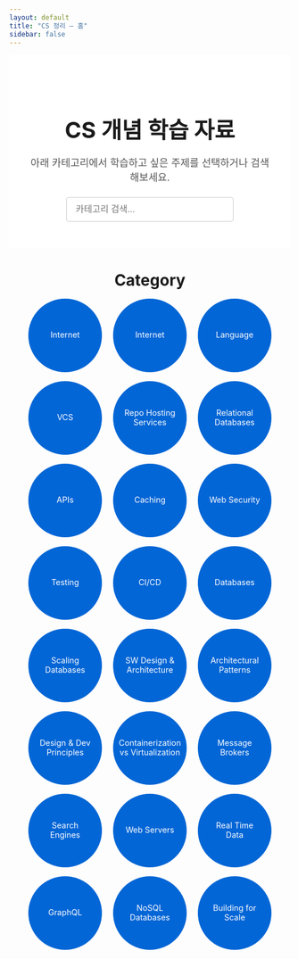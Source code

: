 ```yaml
---
layout: default
title: "CS 정리 – 홈"
sidebar: false
---
```


<!-- Hero & Category Styles -->
<style>
  /* Hero */
  .hero {
    padding: 3rem 2rem;
    background: #fff;
    text-align: center;
  }
  .hero h1 {
    font-size: 2.5rem;
    margin-bottom: 1rem;
  }
  .hero p {
    font-size: 1.125rem;
    color: #555;
    margin-bottom: 1.5rem;
  }
  .search-input {
    padding: 0.75rem 1rem;
    width: 300px;
    max-width: 100%;
    border: 1px solid #ccc;
    border-radius: 4px;
    font-size: 1rem;
  }

  /* Category Section */
  .category-section {
    max-width: 1000px;
    margin: 2rem auto;
    padding: 0 2rem;
  }
  .category-section h2 {
    font-size: 1.75rem;
    margin-bottom: 1rem;
    text-align: center;
  }
  .category-grid {
    display: grid;
    grid-template-columns: repeat(auto-fill, minmax(120px, 1fr));
    gap: 1rem;
    justify-items: center;
  }
  .category-card {
    width: 100px;
    height: 100px;
    border-radius: 50%;
    background: #0366d6;
    display: flex;
    align-items: center;
    justify-content: center;
    text-decoration: none;
    color: #fff;
    font-size: 0.9rem;
    text-align: center;
    padding: 1rem;
    transition: background 0.2s;
    line-height: 1.15;     /* 줄바꿈 시 균형 */
    word-break: keep-all;  /* 단어 중간 분리 방지 */
  }
  .category-card:hover {
    background: #0255a5;
  }

  /* Responsive */
  @media (max-width: 600px) {
    .hero { padding: 2rem 1rem; }
    .search-input { width: 100%; }
    .category-grid { grid-template-columns: repeat(auto-fill, minmax(80px, 1fr)); }
    .category-card { width: 80px; height: 80px; font-size: 0.8rem; }
  }
</style>

<!-- Hero Section -->
<section class="hero">
  <h1>CS 개념 학습 자료</h1>
  <p>아래 카테고리에서 학습하고 싶은 주제를 선택하거나 검색해보세요.</p>
  <input type="text" id="category-search" class="search-input" placeholder="카테고리 검색..." />
</section>

<!-- Category Cards -->
<section class="category-section">
  <h2>Category</h2>
  <div class="category-grid" id="category-grid">
    <a href="/cs_study/category/programming_basics.html" class="category-card">Internet</a>
    <a href="/cs_study/category/internet/index.html" class="category-card">Internet</a>
    <a href="/cs_study/category/language/index.html" class="category-card">Language</a>
    <a href="/cs_study/category/vcs/index.html" class="category-card">VCS</a>
    <a href="/cs_study/category/repo_hosting_services/index.html" class="category-card">Repo Hosting Services</a>
    <a href="/cs_study/category/relational_databases/index.html" class="category-card">Relational Databases</a>
    <a href="/cs_study/category/apis/index.html" class="category-card">APIs</a>
    <a href="/cs_study/category/caching/index.html" class="category-card">Caching</a>
    <a href="/cs_study/category/web_security/index.html" class="category-card">Web Security</a>
    <a href="/cs_study/category/testing/index.html" class="category-card">Testing</a>
    <a href="/cs_study/category/ci_cd/index.html" class="category-card">CI/CD</a>
    <a href="/cs_study/category/databases/index.html" class="category-card">Databases</a>
    <a href="/cs_study/category/scaling_databases/index.html" class="category-card">Scaling Databases</a>
    <a href="/cs_study/category/sw_design_and_architecture/index.html" class="category-card">SW Design & Architecture</a>
    <a href="/cs_study/category/architectural_patterns/index.html" class="category-card">Architectural Patterns</a>
    <a href="/cs_study/category/design_and_development_principles/index.html" class="category-card">Design & Dev Principles</a>
    <a href="/cs_study/category/containerization_and_virtualization/index.html" class="category-card">Containerization vs Virtualization</a>
    <a href="/cs_study/category/message_brokers/index.html" class="category-card">Message Brokers</a>
    <a href="/cs_study/category/search_engines/index.html" class="category-card">Search Engines</a>
    <a href="/cs_study/category/web_servers/index.html" class="category-card">Web Servers</a>
    <a href="/cs_study/category/real_time_data/index.html" class="category-card">Real Time Data</a>
    <a href="/cs_study/category/graphql/index.html" class="category-card">GraphQL</a>
    <a href="/cs_study/category/nosql_databases/index.html" class="category-card">NoSQL Databases</a>
    <a href="/cs_study/category/building_for_scale/index.html" class="category-card">Building for Scale</a>
  </div>
</section>

<!-- Search Script -->
<script>
  document.getElementById('category-search').addEventListener('input', function(e) {
    const filter = e.target.value.toLowerCase();
    document.querySelectorAll('#category-grid .category-card').forEach(card => {
      const text = card.textContent.toLowerCase();
      card.style.display = text.includes(filter) ? 'flex' : 'none';
    });
  });
</script>
